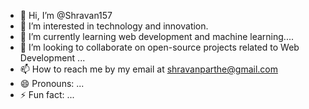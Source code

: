 - 👋 Hi, I’m @Shravan157
- 👀 I’m interested in technology and innovation.
- 🌱 I’m currently learning web development and machine learning....
- 💞️ I’m looking to collaborate on  open-source projects related to Web Development ...
- 📫 How to reach me by my email at shravanparthe@gmail.com
- 😄 Pronouns: ...
- ⚡ Fun fact: ...

<!---
Shravan157/Shravan157 is a ✨ special ✨ repository because its `README.md` (this file) appears on your GitHub profile.
You can click the Preview link to take a look at your changes.
--->

